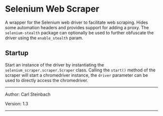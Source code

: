 # Selenium Web Scraper

A wrapper for the Selenium web driver to facilitate web scraping. Hides some automation headers and provides support for
adding a proxy. The `selenium-stealth` package can optionally be used to further obfuscate the driver using the
`enable_stealth` param.

## Startup

Start an instance of the driver by instantiating the `selenium_scraper.scraper.Scraper` class.
Calling the `start()` method of the scraper will start a chromedriver instance, the `driver` parameter can be used to
directly access the chromedriver.

---

Author:  Carl Steinbach

Version: 1.3

---
